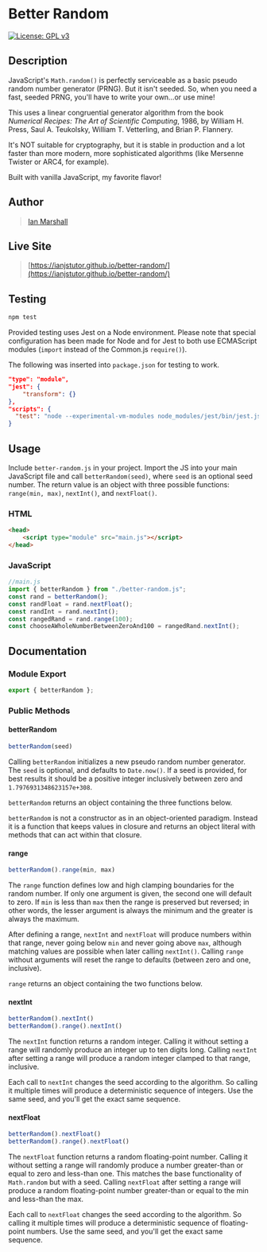 # Better Random

[![License: GPL v3](https://img.shields.io/badge/License-GPLv3-blue.svg)](https://www.gnu.org/licenses/gpl-3.0)

## Description

JavaScript's <code>Math.random()</code> is perfectly serviceable as a basic pseudo random number generator (PRNG). But it isn't seeded. So, when you need a fast, seeded PRNG, you'll have to write your own…or use mine!

This uses a linear congruential generator algorithm from the book <cite>Numerical Recipes: The Art of Scientific Computing</cite>, 1986, by William H. Press, Saul A. Teukolsky, William T. Vetterling, and Brian P. Flannery.

It's NOT suitable for cryptography, but it is stable in production and a lot faster than more modern, more sophisticated algorithms (like Mersenne Twister or ARC4, for example).

Built with vanilla JavaScript, my favorite flavor!

## Author

> [Ian Marshall](https://ianjstutor.github.io/ian-marshall/)

## Live Site

> [https://ianjstutor.github.io/better-random/](https://ianjstutor.github.io/better-random/)

## Testing

```bash
npm test
```

Provided testing uses Jest on a Node environment. Please note that special configuration has been made for Node and for Jest to both use ECMAScript modules (<code>import</code> instead of the Common.js <code>require()</code>).

The following was inserted into <code>package.json</code> for testing to work.

```json
"type": "module",
"jest": {
    "transform": {}
},
"scripts": {
  "test": "node --experimental-vm-modules node_modules/jest/bin/jest.js"
}
```

## Usage

Include <code>better-random.js</code> in your project. Import the JS into your main JavaScript file and call <code>betterRandom(seed)</code>, where <code>seed</code> is an optional seed number. The return value is an object with three possible functions: <code>range(min, max)</code>, <code>nextInt()</code>, and <code>nextFloat()</code>.

### HTML

```html
<head>
    <script type="module" src="main.js"></script>
</head>
```

### JavaScript

```js
//main.js
import { betterRandom } from "./better-random.js";
const rand = betterRandom();
const randFloat = rand.nextFloat();
const randInt = rand.nextInt();
const rangedRand = rand.range(100);
const chooseAWholeNumberBetweenZeroAnd100 = rangedRand.nextInt();
```

## Documentation

### Module Export

```js
export { betterRandom };
```

### Public Methods

#### betterRandom

```js
betterRandom(seed)
```

Calling <code>betterRandom</code> initializes a new pseudo random number generator. The <code>seed</code> is optional, and defaults to <code>Date.now()</code>. If a seed is provided, for best results it should be a positive integer inclusively between zero and <code>1.7976931348623157e+308</code>.

<code>betterRandom</code> returns an object containing the three functions below.

<code>betterRandom</code> is not a constructor as in an object-oriented paradigm. Instead it is a function that keeps values in closure and returns an object literal with methods that can act within that closure.

#### range

```js
betterRandom().range(min, max)
```

The <code>range</code> function defines low and high clamping boundaries for the random number. If only one argument is given, the second one will default to zero. If <code>min</code> is less than <code>max</code> then the range is preserved but reversed; in other words, the lesser argument is always the minimum and the greater is always the maximum.

After defining a range, <code>nextInt</code> and <code>nextFloat</code> will produce numbers within that range, never going below <code>min</code> and never going above <code>max</code>, although matching values are possible when later calling <code>nextInt()</code>. Calling <code>range</code> without arguments will reset the range to defaults (between zero and one, inclusive).

<code>range</code> returns an object containing the two functions below.

#### nextInt

```js
betterRandom().nextInt()
betterRandom().range().nextInt()
```

The <code>nextInt</code> function returns a random integer. Calling it without setting a range will randomly produce an integer up to ten digits long. Calling <code>nextInt</code> after setting a range will produce a random integer clamped to that range, inclusive.

Each call to <code>nextInt</code> changes the seed according to the algorithm. So calling it multiple times will produce a deterministic sequence of integers. Use the same seed, and you'll get the exact same sequence.

#### nextFloat

```js
betterRandom().nextFloat()
betterRandom().range().nextFloat()
```

The <code>nextFloat</code> function returns a random floating-point number. Calling it without setting a range will randomly produce a number greater-than or equal to zero and less-than one. This matches the base functionality of <code>Math.random</code> but with a seed. Calling <code>nextFloat</code> after setting a range will produce a random floating-point number greater-than or equal to the min and less-than the max.

Each call to <code>nextFloat</code> changes the seed according to the algorithm. So calling it multiple times will produce a deterministic sequence of floating-point numbers. Use the same seed, and you'll get the exact same sequence.
